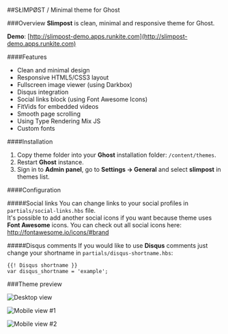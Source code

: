 ##SŁIMPØST / Minimal theme for Ghost

###Overview
**Slimpost** is clean, minimal and responsive theme for Ghost.

**Demo**: [http://slimpost-demo.apps.runkite.com](http://slimpost-demo.apps.runkite.com)

####Features
- Clean and minimal design
- Responsive HTML5/CSS3 layout
- Fullscreen image viewer (using Darkbox)
- Disqus integration
- Social links block (using Font Awesome Icons)
- FitVids for embedded videos
- Smooth page scrolling
- Using Type Rendering Mix JS
- Custom fonts

####Installation
1. Copy theme folder into your **Ghost** installation folder: <code>/content/themes</code>.
2. Restart **Ghost** instance.
3. Sign in to **Admin panel**, go to **Settings → General** and select **slimpost** in themes list.

####Configuration

#####Social links
You can change links to your social profiles in <code>partials/social-links.hbs</code> file.  
It's possible to add another social icons if you want because theme uses **Font Awesome** icons. You can check out all social icons here: <a href="http://fontawesome.io/icons/#brand" target="_blank">http://fontawesome.io/icons/#brand</a>

#####Disqus comments
If you would like to use **Disqus** comments just change your shortname in <code>partials/disqus-shortname.hbs</code>:  
<pre><code>{{! Disqus shortname }}
var disqus_shortname = 'example';</code></pre>

###Theme preview

![Desktop view](https://raw.github.com/bzhnyau/slimpost/master/screenshots/preview.png)

![Mobile view #1](https://raw.github.com/bzhnyau/slimpost/master/screenshots/S31028-205539.jpg)

![Mobile view #2](https://raw.github.com/bzhnyau/slimpost/master/screenshots/S31028-205607.jpg)